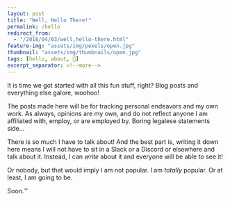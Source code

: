 ```yaml
---
layout: post
title: "Well, Hello There!"
permalink: /hello
redirect_from:
  - "/2018/04/03/well,hello-there.html"
feature-img: "assets/img/pexels/open.jpg"
thumbnail: "assets/img/thumbnails/open.jpg"
tags: [hello, about, 👋]
excerpt_separator: <!--more-->
---
```


It is time we got started with all this fun stuff, right? Blog posts and everything else galore, woohoo!

<!--more-->

The posts made here will be for tracking personal endeavors and my own work. As always, opinions are my own, and do not reflect anyone I am affiliated with, employ, or are employed by. Boring legalese statements side...

There is so much I have to talk about! And the best part is, writing it down here means I will not have to sit in a Slack or a Discord or elsewhere and talk about it. Instead, I can _write_ about it and everyone will be able to see it! 

Or nobody, but that would imply I am not popular. I am _totally_ popular. Or at least, I am going to be.

Soon.™
